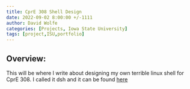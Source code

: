 ```yaml
---
title: CprE 308 Shell Design
date: 2022-09-02 8:00:00 +/-1111
author: David Wolfe
categories: [Projects, Iowa State University]
tags: [project,ISU,portfolio] 
---
```

## Overview:
This will be where I write about designing my own terrible linux shell for CprE 308. I called it dsh and it can be found [here](https://github.com/dwolfe884/david-sh)
